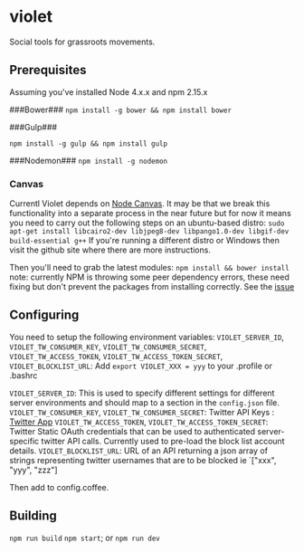 # violet
Social tools for grassroots movements.
## Prerequisites ##
Assuming you've installed Node 4.x.x and npm 2.15.x

###Bower###
`npm install -g bower && npm install bower`

###Gulp###

`npm install -g gulp && npm install gulp`

###Nodemon###
`npm install -g nodemon`

### Canvas ###
Currentl Violet depends on [Node Canvas](https://github.com/Automattic/node-canvas). It may be that we break this functionality into a separate process in the near future but for now it means you need to carry out the following steps on an ubuntu-based distro:
`sudo apt-get install libcairo2-dev libjpeg8-dev libpango1.0-dev libgif-dev build-essential g++`
If you're running a different distro or Windows then visit the github site where there are more instructions.

Then you'll need to grab the latest modules:
`npm install && bower install`
note: currently NPM is throwing some peer dependency errors, these need fixing but don't prevent the packages from installing correctly. See the [issue](https://github.com/coders-for-corbyn/violet/issues/5)

## Configuring ##
You need to setup the following environment variables: `VIOLET_SERVER_ID`, `VIOLET_TW_CONSUMER_KEY`, `VIOLET_TW_CONSUMER_SECRET`, `VIOLET_TW_ACCESS_TOKEN`, `VIOLET_TW_ACCESS_TOKEN_SECRET`, `VIOLET_BLOCKLIST_URL`: 
Add `export VIOLET_XXX = yyy` to your .profile or .bashrc

`VIOLET_SERVER_ID`: This is used to specify different settings for different server environments and should map to a section in the `config.json` file.
`VIOLET_TW_CONSUMER_KEY`, `VIOLET_TW_CONSUMER_SECRET`: Twitter API Keys : [Twitter App](https://apps.twitter.com)
`VIOLET_TW_ACCESS_TOKEN`, `VIOLET_TW_ACCESS_TOKEN_SECRET`: Twitter Static OAuth credentials that can be used to authenticated server-specific twitter API calls. Currently used to pre-load the block list account details.
`VIOLET_BLOCKLIST_URL`: URL of an API returning a json array of strings representing twitter usernames that are to be blocked ie `["xxx", "yyy", "zzz"]

Then add to config.coffee.
## Building ##
`npm run build`
`npm start`; or
`npm run dev`
